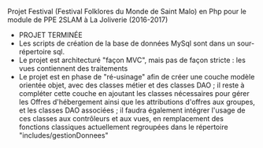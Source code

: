Projet Festival (Festival Folklores du Monde de Saint Malo) en Php pour le module de PPE 2SLAM à La Joliverie (2016-2017)
- PROJET TERMINÉE
- Les scripts de création de la base de données MySql sont dans un sour-répertoire sql.
- Le projet est architecturé "façon MVC", mais pas de façon stricte : les vues contiennent des traitements
- Le projet est en phase de "ré-usinage" afin de créer une couche modèle orientée objet, avec des classes métier et des classes DAO ; 
il reste à compléter cette couche en ajoutant les classes nécessaires pour gérer les Offres d'hébergement ainsi que les attributions
d'offres aux groupes, et les classes DAO associées ; il faudra également intégrer l'usage de ces classes aux contrôleurs et aux vues, 
en remplacement des fonctions classiques actuellement regroupées dans le répertoire "includes/gestionDonnees"